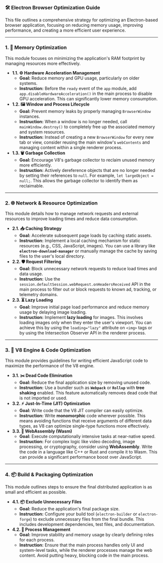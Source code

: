 ### 🛠 Electron Browser Optimization Guide

This file outlines a comprehensive strategy for optimizing an Electron-based browser application, focusing on reducing memory usage, improving performance, and creating a more efficient user experience.

---

### **1. 🧠 Memory Optimization**

This module focuses on minimizing the application's RAM footprint by managing resources more effectively.

* **1.1. ⚙️ Hardware Acceleration Management**
    * **Goal:** Reduce memory and GPU usage, particularly on older systems.
    * **Instruction:** Before the `ready` event of the `app` module, add `app.disableHardwareAcceleration()` in the main process to disable GPU acceleration. This can significantly lower memory consumption.
* **1.2. 🖼️ Window and Process Lifecycle**
    * **Goal:** Prevent memory leaks by properly managing `BrowserWindow` instances.
    * **Instruction:** When a window is no longer needed, call `mainWindow.destroy()` to completely free up the associated memory and system resources.
    * **Instruction:** Instead of creating a new `BrowserWindow` for every new tab or view, consider reusing the main window's `webContents` and managing content within a single renderer process.
* **1.3. 🗑️ Garbage Collection**
    * **Goal:** Encourage V8's garbage collector to reclaim unused memory more efficiently.
    * **Instruction:** Actively dereference objects that are no longer needed by setting their references to `null`. For example, `let largeObject = null;`. This allows the garbage collector to identify them as reclaimable.

---

### **2. 🌐 Network & Resource Optimization**

This module details how to manage network requests and external resources to improve loading times and reduce data consumption.

* **2.1. 📥 Caching Strategy**
    * **Goal:** Accelerate subsequent page loads by caching static assets.
    * **Instruction:** Implement a local caching mechanism for static resources (e.g., CSS, JavaScript, images). You can use a library like **`electron-download-manager`** or manually manage the cache by saving files to the user's local directory.
* **2.2. 🛡️ Request Filtering**
    * **Goal:** Block unnecessary network requests to reduce load times and data usage.
    * **Instruction:** Use the `session.defaultSession.webRequest.onHeadersReceived` API in the main process to filter out or block requests to known ad, tracking, or telemetry domains.
* **2.3. ⏳ Lazy Loading**
    * **Goal:** Improve initial page load performance and reduce memory usage by delaying image loading.
    * **Instruction:** Implement **lazy loading** for images. This involves loading images only when they enter the user's viewport. You can achieve this by using the `loading="lazy"` attribute on `<img>` tags or by using the Intersection Observer API in the renderer process.

---

### **3. 🚀 V8 Engine & Code Optimization**

This module provides guidelines for writing efficient JavaScript code to maximize the performance of the V8 engine.

* **3.1. ✂️ Dead Code Elimination**
    * **Goal:** Reduce the final application size by removing unused code.
    * **Instruction:** Use a bundler such as **`Webpack`** or **`Rollup`** with **tree shaking** enabled. This feature automatically removes dead code that is not imported or used.
* **3.2. ⚡ Just-In-Time (JIT) Optimization**
    * **Goal:** Write code that the V8 JIT compiler can easily optimize.
    * **Instruction:** Write **monomorphic** code wherever possible. This means avoiding functions that receive arguments of different data types, as V8 can optimize single-type functions more effectively.
* **3.3. 🤖 WebAssembly (Wasm)**
    * **Goal:** Execute computationally intensive tasks at near-native speed.
    * **Instruction:** For complex logic like video decoding, image processing, or cryptography, consider using **WebAssembly**. Write the code in a language like C++ or Rust and compile it to Wasm. This can provide a significant performance boost over JavaScript.

---

### **4. 📦 Build & Packaging Optimization**

This module outlines steps to ensure the final distributed application is as small and efficient as possible.

* **4.1. 📦 Exclude Unnecessary Files**
    * **Goal:** Reduce the application's final package size.
    * **Instruction:** Configure your build tool (`electron-builder` or `electron-forge`) to exclude unnecessary files from the final bundle. This includes development dependencies, test files, and documentation.
* **4.2. 📂 Process Management**
    * **Goal:** Improve stability and memory usage by clearly defining roles for each process.
    * **Instruction:** Ensure that the main process handles only UI and system-level tasks, while the renderer processes manage the web content. Avoid putting heavy, blocking code in the main process.